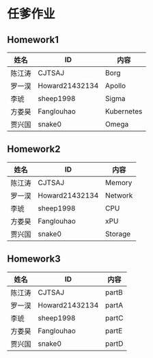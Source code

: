 # 任爹作业
## Homework1
| 姓名 | ID | 内容 |
| ------ | ------ | ------ |
| 陈江涛 | CJTSAJ  | Borg |
| 罗一淏| Howard21432134 | Apollo |
| 李琥 | sheep1998 | Sigma |
| 方娄昊 | Fanglouhao | Kubernetes |
| 贾兴国 | snake0 | Omega |

## Homework2
| 姓名 | ID | 内容 |
| ------ | ------ | ------ |
| 陈江涛 | CJTSAJ  | Memory |
| 罗一淏| Howard21432134 | Network |
| 李琥 | sheep1998 | CPU |
| 方娄昊 | Fanglouhao | xPU |
| 贾兴国 | snake0 | Storage |

## Homework3
| 姓名 | ID | 内容 |
| ------ | ------ | ------ |
| 陈江涛 | CJTSAJ  | partB |
| 罗一淏| Howard21432134 | partA |
| 李琥 | sheep1998 | partC |
| 方娄昊 | Fanglouhao | partE |
| 贾兴国 | snake0 | partD |
